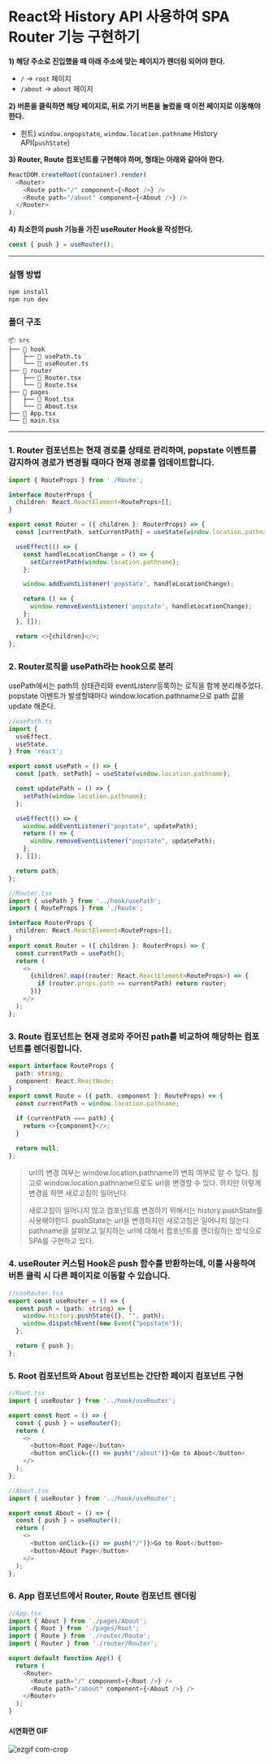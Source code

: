 # React와 History API 사용하여 SPA Router 기능 구현하기

**1) 해당 주소로 진입했을 때 아래 주소에 맞는 페이지가 렌더링 되어야 한다.**

- `/` → `root` 페이지
- `/about` → `about` 페이지

**2) 버튼을 클릭하면 해당 페이지로, 뒤로 가기 버튼을 눌렀을 때 이전 페이지로 이동해야 한다.**

- 힌트) `window.onpopstate`, `window.location.pathname` History API(`pushState`)

**3) Router, Route 컴포넌트를 구현해야 하며, 형태는 아래와 같아야 한다.**
```ts
ReactDOM.createRoot(container).render(
  <Router>
    <Route path="/" component={<Root />} />
    <Route path="/about" component={<About />} />
  </Router>
);
```
**4) 최소한의 push 기능을 가진 useRouter Hook을 작성한다.**
```ts
const { push } = useRouter();
```

---

### **실행 방법**

```bash
npm install
npm run dev
```



### 폴더 구조
```
📦 src
├── 📂 hook
│   ├── 📄 usePath.ts
│   └── 📄 useRouter.ts
├── 📂 router
│   ├── 📄 Router.tsx
│   └── 📄 Route.tsx
├── 📂 pages
│   ├── 📄 Root.tsx
│   └── 📄 About.tsx
├── 📄 App.tsx
└── 📄 main.tsx
```

---

### 1. Router 컴포넌트는 현재 경로를 상태로 관리하며, popstate 이벤트를 감지하여 경로가 변경될 때마다 현재 경로를 업데이트합니다.
```ts
import { RouteProps } from './Route';

interface RouterProps {
  children: React.ReactElement<RouteProps>[];
}

export const Router = ({ children }: RouterProps) => {
  const [currentPath, setCurrentPath] = useState(window.location.pathname);

  useEffect(() => {
    const handleLocationChange = () => {
      setCurrentPath(window.location.pathname);
    };

    window.addEventListener('popstate', handleLocationChange);

    return () => {
      window.removeEventListener('popstate', handleLocationChange);
    };
  }, []);

  return <>{children}</>;
};
```
### 2. Router로직을 usePath라는 hook으로 분리
usePath에서는 path의 상태관리와 eventListenr등록하는 로직을 함께 분리해주었다.
popstate 이벤트가 발생할때마다 window.location.pathname으로 path 값을 update 해준다.
```ts
//usePath.ts
import {
  useEffect,
  useState,
} from 'react';

export const usePath = () => {
  const [path, setPath] = useState(window.location.pathname);

  const updatePath = () => {
    setPath(window.location.pathname);
  };

  useEffect(() => {
    window.addEventListener("popstate", updatePath);
    return () => {
      window.removeEventListener("popstate", updatePath);
    };
  }, []);

  return path;
};
```
```ts
//Router.tsx
import { usePath } from '../hook/usePath';
import { RouteProps } from './Route';

interface RouterProps {
  children: React.ReactElement<RouteProps>[];
}
export const Router = ({ children }: RouterProps) => {
  const currentPath = usePath();
  return (
    <>
      {children?.map((router: React.ReactElement<RouteProps>) => {
        if (router.props.path == currentPath) return router;
      })}
    </>
  );
};
```

### 3. Route 컴포넌트는 현재 경로와 주어진 path를 비교하여 해당하는 컴포넌트를 렌더링합니다.
```ts
export interface RouteProps {
  path: string;
  component: React.ReactNode;
}
export const Route = ({ path, component }: RouteProps) => {
  const currentPath = window.location.pathname;

  if (currentPath === path) {
    return <>{component}</>;
  }

  return null;
};

```
>url의 변경 여부는 window.location.pathname의 변화 여부로 알 수 있다. 참고로 window.location.pathname으로도 url을 변경할 수 있다. 하지만 이렇게 변경을 하면 새로고침이 일어난다.
>
>새로고침이 일어나지 않고 컴포넌트를 변경하기 위해서는 history.pushState를 사용해야한다. pushState는 url을 변경하지만 새로고침은 일어나지 않는다. 
pathname을 살펴보고 일치하는 url에 대해서 컴포넌트를 랜더링하는 방식으로 SPA를 구현하고 있다.


### 4. useRouter 커스텀 Hook은 push 함수를 반환하는데, 이를 사용하여 버튼 클릭 시 다른 페이지로 이동할 수 있습니다.
```ts
//useRouter.tsx
export const useRouter = () => {
  const push = (path: string) => {
    window.history.pushState({}, "", path);
    window.dispatchEvent(new Event("popstate"));
  };

  return { push };
};
```

### 5. Root 컴포넌트와 About 컴포넌트는 간단한 페이지 컴포넌트 구현
```ts
//Root.tsx
import { useRouter } from '../hook/useRouter';

export const Root = () => {
  const { push } = useRouter();
  return (
    <>
      <button>Root Page</button>
      <button onClick={() => push("/about")}>Go to About</button>
    </>
  );
};
```
```ts
//About.tsx
import { useRouter } from '../hook/useRouter';

export const About = () => {
  const { push } = useRouter();
  return (
    <>
      <button onClick={() => push("/")}>Go to Root</button>
      <button>About Page</button>
    </>
  );
};
```

### 6. App 컴포넌트에서 Router, Route 컴포넌트 렌더링
```ts
//App.tsx
import { About } from './pages/About';
import { Root } from './pages/Root';
import { Route } from './router/Route';
import { Router } from './router/Router';

export default function App() {
  return (
    <Router>
      <Route path="/" component={<Root />} />
      <Route path="/about" component={<About />} />
    </Router>
  );
}
```

#### 시연화면 GIF
![ezgif com-crop](https://github.com/hihijin/Vite-SPA-Router/assets/117073214/cf473637-24ec-4aee-9fb3-7a664fa11fdc)
